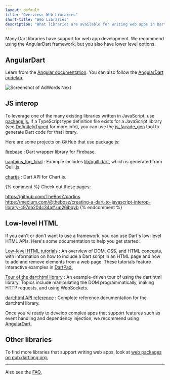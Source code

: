 ```yaml
---
layout: default
title: "Overview: Web Libraries"
short-title: "Web Libraries"
description: "What libraries are available for writing web apps in Dart?"
---
```


Many Dart libraries have support for web app development.
We recommend using the AngularDart framework,
but you also have lower level options.

## AngularDart

Learn from the [Angular documentation][AngularDart].
You can also follow the
[AngularDart codelab.](https://codelabs.developers.google.com/codelabs/your-first-angulardart-web-app/)

<img src="/angular/images/Google-AdWords-Next-Interface-800x342.png"
  alt="Screenshot of AdWords Next"
  title="The UI of AdWords Next">


## JS interop

To leverage one of the many existing libraries written in JavaScript,
use [package:js.](https://pub.dartlang.org/packages/js)
If a TypeScript type definition file exists for a JavaScript library
(see [DefinitelyTyped](http://definitelytyped.org/) for more info),
you can use the
[js_facade_gen](https://github.com/dart-lang/js_facade_gen)
tool to generate Dart code for that library.

Here are some projects on GitHub that use package:js:

[firebase](https://github.com/firebase/firebase-dart)
: Dart wrapper library for Firebase.

[captains_log_final](https://github.com/dart-lang/one-hour-codelab/tree/dev-workflow/dev-workflow/captains_log_final)
: Example includes [lib/quill.dart,](https://raw.githubusercontent.com/dart-lang/one-hour-codelab/dev-workflow/dev-workflow/captains_log_final/lib/quill.dart) which is generated from Quill.js.

[chartjs](https://github.com/google/chartjs.dart)
: Dart API for Chart.js.

{% comment %}
Check out these pages:

https://github.com/TheBosZ/dartins
https://medium.com/@thebosz/creating-a-dart-to-javascript-interop-library-c97da204c34a#.up26ibqyb
{% endcomment %}

## Low-level HTML

If you can't or don't want to use a framework,
you can use Dart's low-level HTML APIs.
Here's some documentation to help you get started:

[Low-level HTML tutorials](/tutorials/low-level-html)
: An overview of DOM, CSS, and HTML concepts, with information on
  how to include a Dart script in an HTML page and
  how to add and remove elements from a web page.
  These tutorials feature interactive examples in
  [DartPad.]({{site.custom.dartpad.direct-link}})

[Tour of the dart:html library](/guides/html-library-tour)
: An example-driven tour of using the dart:html library.
  Topics include manipulating the DOM programmatically,
  making HTTP requests, and using WebSockets.

[dart:html API reference]({{site.dart_api}}/{{site.data.pkg-vers.SDK.channel}}/dart-html/dart-html-library.html)
: Complete reference documentation for the dart:html library.

Once you're ready to develop complex apps that support
features such as event handling and dependency injection,
we recommend using [AngularDart.][AngularDart]


## Other libraries

To find more libraries that support writing web apps, look at
[web packages on pub.dartlang.org.](https://pub.dartlang.org/web)

---

Also see the [FAQ.](/faq)

[AngularDart]: /angular
